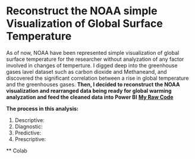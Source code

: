 # Reconstruct the NOAA simple Visualization of Global Surface Temperature 
  As of now, NOAA have been represented simple visualization of global surface temperature for the researcher without analyzation of any factor involved in changes of temperture. I digged deep into the greenhouse gases lavel dataset such as carbon dioxide and Methaneand, and discovered the significant correlation between a rise in global temperature and the greenhouses gases. 
  **Then, I decided to reconstruct the NOAA visualization and rearranged data being ready for global warming analyzation and  feed the cleaned data into Power BI** 
**[My Raw Code](https://colab.research.google.com/drive/1DYcPUoVDsyaoie7TBLI5goGOq06gP8EP?hl=th#scrollTo=cw64-fCh_Ku0)**


**The process in this analysis:**
1. Descriptive:
2. Diagnostic:
3. Predictive:
4. Prescriptive:

**
Colab

